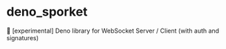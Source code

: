 # deno_sporket
🦕 [experimental] Deno library for WebSocket Server / Client (with auth and signatures)
